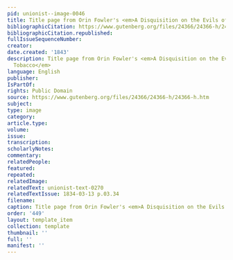 ```yaml
---
pid: unionist--image-0046
title: Title page from Orin Fowler's <em>A Disquisition on the Evils of Using Tobacco</em>
bibliographicCitation: https://www.gutenberg.org/files/24366/24366-h/24366-h.htm
bibliographicCitation.republished: 
fullIssueSequenceNumber: 
creator: 
date.created: '1843'
description: Title page from Orin Fowler's <em>A Disquisition on the Evils of Using
  Tobacco</em>
language: English
publisher: 
IsPartOf: 
rights: Public Domain
source: https://www.gutenberg.org/files/24366/24366-h/24366-h.htm
subject: 
type: image
category: 
article.type: 
volume: 
issue: 
transcription: 
scholarlyNotes: 
commentary: 
relatedPeople: 
featured: 
repeated: 
relatedImage: 
relatedText: unionist-text-0270
relatedTextIssue: 1834-03-13 p.03.34
filename: 
caption: Title page from Orin Fowler's <em>A Disquisition on the Evils of Using Tobacco</em>
order: '449'
layout: template_item
collection: template
thumbnail: ''
full: ''
manifest: ''
---
```

